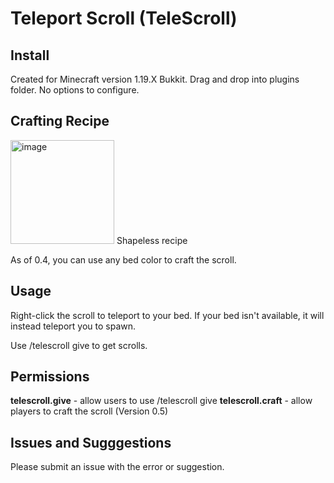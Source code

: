 # Teleport Scroll (TeleScroll)
## Install
Created for Minecraft version 1.19.X Bukkit.
Drag and drop into plugins folder. No options to configure.

## Crafting Recipe 
<img width="166" alt="image" src="https://user-images.githubusercontent.com/121291600/209433372-8b81203d-51a1-4344-b7f5-c363310b0e2a.png">
Shapeless recipe

As of 0.4, you can use any bed color to craft the scroll.

## Usage
Right-click the scroll to teleport to your bed. If your bed isn't available, it will instead teleport you to spawn.

Use /telescroll give <amount> to get scrolls.

## Permissions
**telescroll.give** - allow users to use /telescroll give <amount>
**telescroll.craft** - allow players to craft the scroll (Version 0.5)

## Issues and Sugggestions
Please submit an issue with the error or suggestion.

